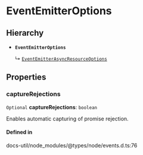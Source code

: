 # EventEmitterOptions

## Hierarchy

- **`EventEmitterOptions`**

  ↳ [`EventEmitterAsyncResourceOptions`](../EventEmitter/interfaces/EventEmitter.EventEmitterAsyncResourceOptions.md)

## Properties

### captureRejections

 `Optional` **captureRejections**: `boolean`

Enables automatic capturing of promise rejection.

#### Defined in

docs-util/node_modules/@types/node/events.d.ts:76
